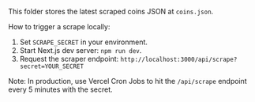 This folder stores the latest scraped coins JSON at `coins.json`.

How to trigger a scrape locally:

1. Set `SCRAPE_SECRET` in your environment.
2. Start Next.js dev server: `npm run dev`.
3. Request the scraper endpoint: `http://localhost:3000/api/scrape?secret=YOUR_SECRET`

Note: In production, use Vercel Cron Jobs to hit the `/api/scrape` endpoint every 5 minutes with the secret.
